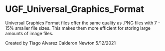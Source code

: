 # UGF_Universal_Graphics_Format
Universal Graphics Format files offer the same quality as .PNG files with 7 - 15% smaller file sizes. This makes them more efficient for storing large amounts of image files.

Created by Tiago Alvarez Calderon Newton 
5/12/2021
